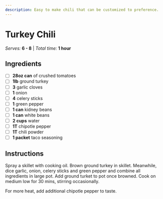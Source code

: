 ```yaml
---
description: Easy to make chili that can be customized to preference.
---
```


# Turkey Chili

_Serves:_ **6 - 8** | _Total time:_ **1 hour**

## Ingredients

* [ ] **28oz can** of crushed tomatoes
* [ ] **1lb** ground turkey
* [ ] **3** garlic cloves
* [ ] **1** onion
* [ ] **4** celery sticks
* [ ] **1** green pepper
* [ ] **1 can** kidney beans
* [ ] **1 can** white beans
* [ ] **2 cups** water
* [ ] **1T** chipotle pepper
* [ ] **1T** chili powder
* [ ] **1 packet** taco seasoning

## Instructions

Spray a skillet with cooking oil. Brown ground turkey in skillet. Meanwhile, dice garlic, onion, celery sticks and green pepper and combine all ingredients in large pot. Add ground turket to pot once browned. Cook on medium low for 30 mins, stirring occasionally. 

For more heat, add additional chipotle pepper to taste.
